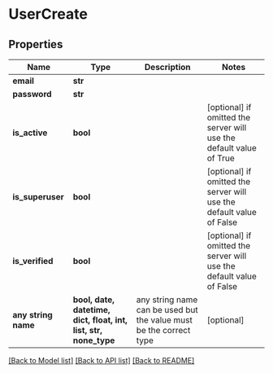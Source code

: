 # UserCreate


## Properties
Name | Type | Description | Notes
------------ | ------------- | ------------- | -------------
**email** | **str** |  |
**password** | **str** |  |
**is_active** | **bool** |  | [optional]  if omitted the server will use the default value of True
**is_superuser** | **bool** |  | [optional]  if omitted the server will use the default value of False
**is_verified** | **bool** |  | [optional]  if omitted the server will use the default value of False
**any string name** | **bool, date, datetime, dict, float, int, list, str, none_type** | any string name can be used but the value must be the correct type | [optional]

[[Back to Model list]](../README.md#documentation-for-models) [[Back to API list]](../README.md#documentation-for-api-endpoints) [[Back to README]](../README.md)
